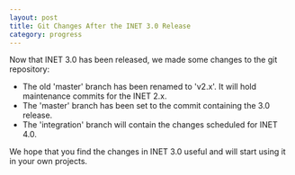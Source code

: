 ```yaml
---
layout: post
title: Git Changes After the INET 3.0 Release
category: progress
---
```


Now that INET 3.0 has been released, we made some changes to the git repository:
* The old 'master' branch has been renamed to 'v2.x'. It will hold maintenance commits
  for the  INET 2.x.
* The 'master' branch has been set to the commit containing the 3.0 release.
* The 'integration' branch will contain the changes scheduled for INET 4.0.

We hope that you find the changes in INET 3.0 useful and will start using it 
in your own projects.
